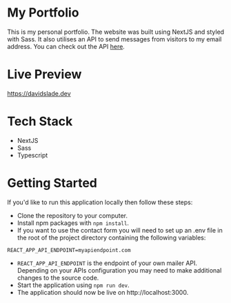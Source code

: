 # My Portfolio 

This is my personal portfolio. The website was built using NextJS and styled with Sass. It also utilises an API to send messages from visitors to my email address. You can check out the API [here](https://github.com/Fenroe/fenpi).

# Live Preview

https://davidslade.dev

# Tech Stack

* NextJS
* Sass
* Typescript

# Getting Started

If you'd like to run this application locally then follow these steps:

* Clone the repository to your computer.
* Install npm packages with `npm install`.
* If you want to use the contact form you will need to set up an .env file in the root of the project directory containing the following variables:
```
REACT_APP_API_ENDPOINT=myapiendpoint.com
```
* `REACT_APP_API_ENDPOINT` is the endpoint of your own mailer API. Depending on your APIs configuration you may need to make additional changes to the source code.
* Start the application using `npm run dev`.
* The application should now be live on http://localhost:3000.